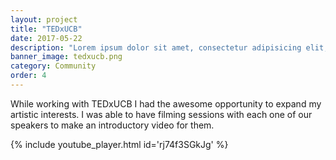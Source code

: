```yaml
---
layout: project
title: "TEDxUCB"
date: 2017-05-22
description: "Lorem ipsum dolor sit amet, consectetur adipisicing elit, sed do eiusmod tempor incididunt ut labore et dolore magna aliqua Ut enim..."
banner_image: tedxucb.png
category: Community
order: 4
---
```


While working with TEDxUCB I had the awesome opportunity to expand my artistic interests. I was able to have filming sessions with each one of our speakers to make an introductory video for them.

{% include youtube_player.html id='rj74f3SGkJg' %}

